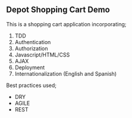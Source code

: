## Depot Shopping Cart Demo

This is a shopping cart application incorporating;

1. TDD
2. Authentication
3. Authorization
4. Javascript/HTML/CSS
5. AJAX
6. Deployment
7. Internationalization (English and Spanish)

Best practices used;

* DRY
* AGILE
* REST
